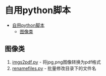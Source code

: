 # 自用python脚本

- [自用python脚本](#自用python脚本)
  - [图像类](#图像类)


## 图像类

1. [imgs2pdf.py](./img2pdf.py) - 将jpg,png图像转换为pdf格式
2. [renamefiles.py](./renamefiles.py) - 批量修改目录下的文件名